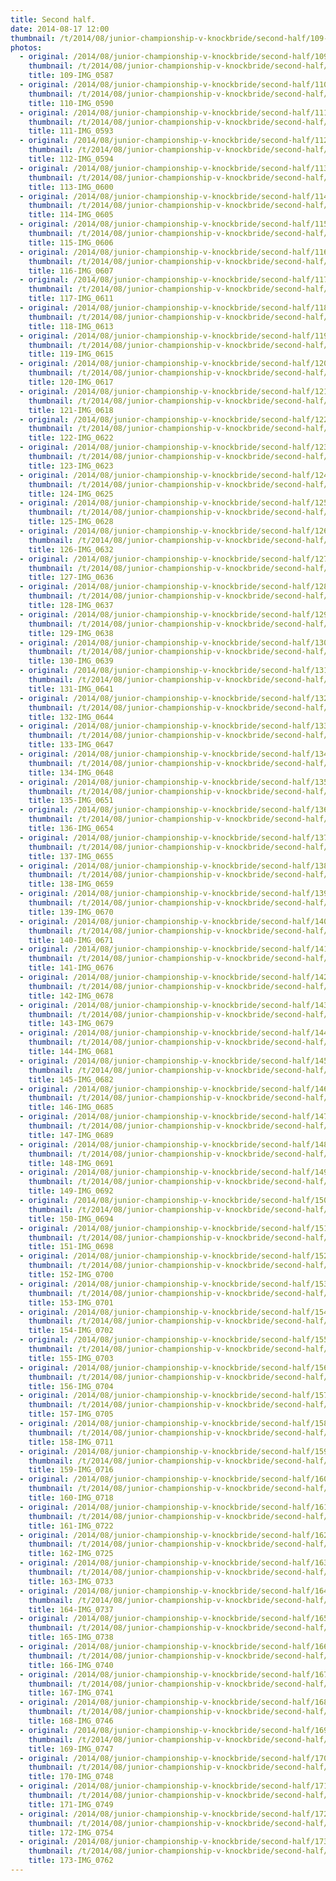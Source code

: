 ```yaml
---
title: Second half.
date: 2014-08-17 12:00
thumbnail: /t/2014/08/junior-championship-v-knockbride/second-half/109-img_0587.jpg
photos:
  - original: /2014/08/junior-championship-v-knockbride/second-half/109-img_0587.jpg
    thumbnail: /t/2014/08/junior-championship-v-knockbride/second-half/109-img_0587.jpg
    title: 109-IMG_0587
  - original: /2014/08/junior-championship-v-knockbride/second-half/110-img_0590.jpg
    thumbnail: /t/2014/08/junior-championship-v-knockbride/second-half/110-img_0590.jpg
    title: 110-IMG_0590
  - original: /2014/08/junior-championship-v-knockbride/second-half/111-img_0593.jpg
    thumbnail: /t/2014/08/junior-championship-v-knockbride/second-half/111-img_0593.jpg
    title: 111-IMG_0593
  - original: /2014/08/junior-championship-v-knockbride/second-half/112-img_0594.jpg
    thumbnail: /t/2014/08/junior-championship-v-knockbride/second-half/112-img_0594.jpg
    title: 112-IMG_0594
  - original: /2014/08/junior-championship-v-knockbride/second-half/113-img_0600.jpg
    thumbnail: /t/2014/08/junior-championship-v-knockbride/second-half/113-img_0600.jpg
    title: 113-IMG_0600
  - original: /2014/08/junior-championship-v-knockbride/second-half/114-img_0605.jpg
    thumbnail: /t/2014/08/junior-championship-v-knockbride/second-half/114-img_0605.jpg
    title: 114-IMG_0605
  - original: /2014/08/junior-championship-v-knockbride/second-half/115-img_0606.jpg
    thumbnail: /t/2014/08/junior-championship-v-knockbride/second-half/115-img_0606.jpg
    title: 115-IMG_0606
  - original: /2014/08/junior-championship-v-knockbride/second-half/116-img_0607.jpg
    thumbnail: /t/2014/08/junior-championship-v-knockbride/second-half/116-img_0607.jpg
    title: 116-IMG_0607
  - original: /2014/08/junior-championship-v-knockbride/second-half/117-img_0611.jpg
    thumbnail: /t/2014/08/junior-championship-v-knockbride/second-half/117-img_0611.jpg
    title: 117-IMG_0611
  - original: /2014/08/junior-championship-v-knockbride/second-half/118-img_0613.jpg
    thumbnail: /t/2014/08/junior-championship-v-knockbride/second-half/118-img_0613.jpg
    title: 118-IMG_0613
  - original: /2014/08/junior-championship-v-knockbride/second-half/119-img_0615.jpg
    thumbnail: /t/2014/08/junior-championship-v-knockbride/second-half/119-img_0615.jpg
    title: 119-IMG_0615
  - original: /2014/08/junior-championship-v-knockbride/second-half/120-img_0617.jpg
    thumbnail: /t/2014/08/junior-championship-v-knockbride/second-half/120-img_0617.jpg
    title: 120-IMG_0617
  - original: /2014/08/junior-championship-v-knockbride/second-half/121-img_0618.jpg
    thumbnail: /t/2014/08/junior-championship-v-knockbride/second-half/121-img_0618.jpg
    title: 121-IMG_0618
  - original: /2014/08/junior-championship-v-knockbride/second-half/122-img_0622.jpg
    thumbnail: /t/2014/08/junior-championship-v-knockbride/second-half/122-img_0622.jpg
    title: 122-IMG_0622
  - original: /2014/08/junior-championship-v-knockbride/second-half/123-img_0623.jpg
    thumbnail: /t/2014/08/junior-championship-v-knockbride/second-half/123-img_0623.jpg
    title: 123-IMG_0623
  - original: /2014/08/junior-championship-v-knockbride/second-half/124-img_0625.jpg
    thumbnail: /t/2014/08/junior-championship-v-knockbride/second-half/124-img_0625.jpg
    title: 124-IMG_0625
  - original: /2014/08/junior-championship-v-knockbride/second-half/125-img_0628.jpg
    thumbnail: /t/2014/08/junior-championship-v-knockbride/second-half/125-img_0628.jpg
    title: 125-IMG_0628
  - original: /2014/08/junior-championship-v-knockbride/second-half/126-img_0632.jpg
    thumbnail: /t/2014/08/junior-championship-v-knockbride/second-half/126-img_0632.jpg
    title: 126-IMG_0632
  - original: /2014/08/junior-championship-v-knockbride/second-half/127-img_0636.jpg
    thumbnail: /t/2014/08/junior-championship-v-knockbride/second-half/127-img_0636.jpg
    title: 127-IMG_0636
  - original: /2014/08/junior-championship-v-knockbride/second-half/128-img_0637.jpg
    thumbnail: /t/2014/08/junior-championship-v-knockbride/second-half/128-img_0637.jpg
    title: 128-IMG_0637
  - original: /2014/08/junior-championship-v-knockbride/second-half/129-img_0638.jpg
    thumbnail: /t/2014/08/junior-championship-v-knockbride/second-half/129-img_0638.jpg
    title: 129-IMG_0638
  - original: /2014/08/junior-championship-v-knockbride/second-half/130-img_0639.jpg
    thumbnail: /t/2014/08/junior-championship-v-knockbride/second-half/130-img_0639.jpg
    title: 130-IMG_0639
  - original: /2014/08/junior-championship-v-knockbride/second-half/131-img_0641.jpg
    thumbnail: /t/2014/08/junior-championship-v-knockbride/second-half/131-img_0641.jpg
    title: 131-IMG_0641
  - original: /2014/08/junior-championship-v-knockbride/second-half/132-img_0644.jpg
    thumbnail: /t/2014/08/junior-championship-v-knockbride/second-half/132-img_0644.jpg
    title: 132-IMG_0644
  - original: /2014/08/junior-championship-v-knockbride/second-half/133-img_0647.jpg
    thumbnail: /t/2014/08/junior-championship-v-knockbride/second-half/133-img_0647.jpg
    title: 133-IMG_0647
  - original: /2014/08/junior-championship-v-knockbride/second-half/134-img_0648.jpg
    thumbnail: /t/2014/08/junior-championship-v-knockbride/second-half/134-img_0648.jpg
    title: 134-IMG_0648
  - original: /2014/08/junior-championship-v-knockbride/second-half/135-img_0651.jpg
    thumbnail: /t/2014/08/junior-championship-v-knockbride/second-half/135-img_0651.jpg
    title: 135-IMG_0651
  - original: /2014/08/junior-championship-v-knockbride/second-half/136-img_0654.jpg
    thumbnail: /t/2014/08/junior-championship-v-knockbride/second-half/136-img_0654.jpg
    title: 136-IMG_0654
  - original: /2014/08/junior-championship-v-knockbride/second-half/137-img_0655.jpg
    thumbnail: /t/2014/08/junior-championship-v-knockbride/second-half/137-img_0655.jpg
    title: 137-IMG_0655
  - original: /2014/08/junior-championship-v-knockbride/second-half/138-img_0659.jpg
    thumbnail: /t/2014/08/junior-championship-v-knockbride/second-half/138-img_0659.jpg
    title: 138-IMG_0659
  - original: /2014/08/junior-championship-v-knockbride/second-half/139-img_0670.jpg
    thumbnail: /t/2014/08/junior-championship-v-knockbride/second-half/139-img_0670.jpg
    title: 139-IMG_0670
  - original: /2014/08/junior-championship-v-knockbride/second-half/140-img_0671.jpg
    thumbnail: /t/2014/08/junior-championship-v-knockbride/second-half/140-img_0671.jpg
    title: 140-IMG_0671
  - original: /2014/08/junior-championship-v-knockbride/second-half/141-img_0676.jpg
    thumbnail: /t/2014/08/junior-championship-v-knockbride/second-half/141-img_0676.jpg
    title: 141-IMG_0676
  - original: /2014/08/junior-championship-v-knockbride/second-half/142-img_0678.jpg
    thumbnail: /t/2014/08/junior-championship-v-knockbride/second-half/142-img_0678.jpg
    title: 142-IMG_0678
  - original: /2014/08/junior-championship-v-knockbride/second-half/143-img_0679.jpg
    thumbnail: /t/2014/08/junior-championship-v-knockbride/second-half/143-img_0679.jpg
    title: 143-IMG_0679
  - original: /2014/08/junior-championship-v-knockbride/second-half/144-img_0681.jpg
    thumbnail: /t/2014/08/junior-championship-v-knockbride/second-half/144-img_0681.jpg
    title: 144-IMG_0681
  - original: /2014/08/junior-championship-v-knockbride/second-half/145-img_0682.jpg
    thumbnail: /t/2014/08/junior-championship-v-knockbride/second-half/145-img_0682.jpg
    title: 145-IMG_0682
  - original: /2014/08/junior-championship-v-knockbride/second-half/146-img_0685.jpg
    thumbnail: /t/2014/08/junior-championship-v-knockbride/second-half/146-img_0685.jpg
    title: 146-IMG_0685
  - original: /2014/08/junior-championship-v-knockbride/second-half/147-img_0689.jpg
    thumbnail: /t/2014/08/junior-championship-v-knockbride/second-half/147-img_0689.jpg
    title: 147-IMG_0689
  - original: /2014/08/junior-championship-v-knockbride/second-half/148-img_0691.jpg
    thumbnail: /t/2014/08/junior-championship-v-knockbride/second-half/148-img_0691.jpg
    title: 148-IMG_0691
  - original: /2014/08/junior-championship-v-knockbride/second-half/149-img_0692.jpg
    thumbnail: /t/2014/08/junior-championship-v-knockbride/second-half/149-img_0692.jpg
    title: 149-IMG_0692
  - original: /2014/08/junior-championship-v-knockbride/second-half/150-img_0694.jpg
    thumbnail: /t/2014/08/junior-championship-v-knockbride/second-half/150-img_0694.jpg
    title: 150-IMG_0694
  - original: /2014/08/junior-championship-v-knockbride/second-half/151-img_0698.jpg
    thumbnail: /t/2014/08/junior-championship-v-knockbride/second-half/151-img_0698.jpg
    title: 151-IMG_0698
  - original: /2014/08/junior-championship-v-knockbride/second-half/152-img_0700.jpg
    thumbnail: /t/2014/08/junior-championship-v-knockbride/second-half/152-img_0700.jpg
    title: 152-IMG_0700
  - original: /2014/08/junior-championship-v-knockbride/second-half/153-img_0701.jpg
    thumbnail: /t/2014/08/junior-championship-v-knockbride/second-half/153-img_0701.jpg
    title: 153-IMG_0701
  - original: /2014/08/junior-championship-v-knockbride/second-half/154-img_0702.jpg
    thumbnail: /t/2014/08/junior-championship-v-knockbride/second-half/154-img_0702.jpg
    title: 154-IMG_0702
  - original: /2014/08/junior-championship-v-knockbride/second-half/155-img_0703.jpg
    thumbnail: /t/2014/08/junior-championship-v-knockbride/second-half/155-img_0703.jpg
    title: 155-IMG_0703
  - original: /2014/08/junior-championship-v-knockbride/second-half/156-img_0704.jpg
    thumbnail: /t/2014/08/junior-championship-v-knockbride/second-half/156-img_0704.jpg
    title: 156-IMG_0704
  - original: /2014/08/junior-championship-v-knockbride/second-half/157-img_0705.jpg
    thumbnail: /t/2014/08/junior-championship-v-knockbride/second-half/157-img_0705.jpg
    title: 157-IMG_0705
  - original: /2014/08/junior-championship-v-knockbride/second-half/158-img_0711.jpg
    thumbnail: /t/2014/08/junior-championship-v-knockbride/second-half/158-img_0711.jpg
    title: 158-IMG_0711
  - original: /2014/08/junior-championship-v-knockbride/second-half/159-img_0716.jpg
    thumbnail: /t/2014/08/junior-championship-v-knockbride/second-half/159-img_0716.jpg
    title: 159-IMG_0716
  - original: /2014/08/junior-championship-v-knockbride/second-half/160-img_0718.jpg
    thumbnail: /t/2014/08/junior-championship-v-knockbride/second-half/160-img_0718.jpg
    title: 160-IMG_0718
  - original: /2014/08/junior-championship-v-knockbride/second-half/161-img_0722.jpg
    thumbnail: /t/2014/08/junior-championship-v-knockbride/second-half/161-img_0722.jpg
    title: 161-IMG_0722
  - original: /2014/08/junior-championship-v-knockbride/second-half/162-img_0725.jpg
    thumbnail: /t/2014/08/junior-championship-v-knockbride/second-half/162-img_0725.jpg
    title: 162-IMG_0725
  - original: /2014/08/junior-championship-v-knockbride/second-half/163-img_0733.jpg
    thumbnail: /t/2014/08/junior-championship-v-knockbride/second-half/163-img_0733.jpg
    title: 163-IMG_0733
  - original: /2014/08/junior-championship-v-knockbride/second-half/164-img_0737.jpg
    thumbnail: /t/2014/08/junior-championship-v-knockbride/second-half/164-img_0737.jpg
    title: 164-IMG_0737
  - original: /2014/08/junior-championship-v-knockbride/second-half/165-img_0738.jpg
    thumbnail: /t/2014/08/junior-championship-v-knockbride/second-half/165-img_0738.jpg
    title: 165-IMG_0738
  - original: /2014/08/junior-championship-v-knockbride/second-half/166-img_0740.jpg
    thumbnail: /t/2014/08/junior-championship-v-knockbride/second-half/166-img_0740.jpg
    title: 166-IMG_0740
  - original: /2014/08/junior-championship-v-knockbride/second-half/167-img_0741.jpg
    thumbnail: /t/2014/08/junior-championship-v-knockbride/second-half/167-img_0741.jpg
    title: 167-IMG_0741
  - original: /2014/08/junior-championship-v-knockbride/second-half/168-img_0746.jpg
    thumbnail: /t/2014/08/junior-championship-v-knockbride/second-half/168-img_0746.jpg
    title: 168-IMG_0746
  - original: /2014/08/junior-championship-v-knockbride/second-half/169-img_0747.jpg
    thumbnail: /t/2014/08/junior-championship-v-knockbride/second-half/169-img_0747.jpg
    title: 169-IMG_0747
  - original: /2014/08/junior-championship-v-knockbride/second-half/170-img_0748.jpg
    thumbnail: /t/2014/08/junior-championship-v-knockbride/second-half/170-img_0748.jpg
    title: 170-IMG_0748
  - original: /2014/08/junior-championship-v-knockbride/second-half/171-img_0749.jpg
    thumbnail: /t/2014/08/junior-championship-v-knockbride/second-half/171-img_0749.jpg
    title: 171-IMG_0749
  - original: /2014/08/junior-championship-v-knockbride/second-half/172-img_0754.jpg
    thumbnail: /t/2014/08/junior-championship-v-knockbride/second-half/172-img_0754.jpg
    title: 172-IMG_0754
  - original: /2014/08/junior-championship-v-knockbride/second-half/173-img_0762.jpg
    thumbnail: /t/2014/08/junior-championship-v-knockbride/second-half/173-img_0762.jpg
    title: 173-IMG_0762
---
```

